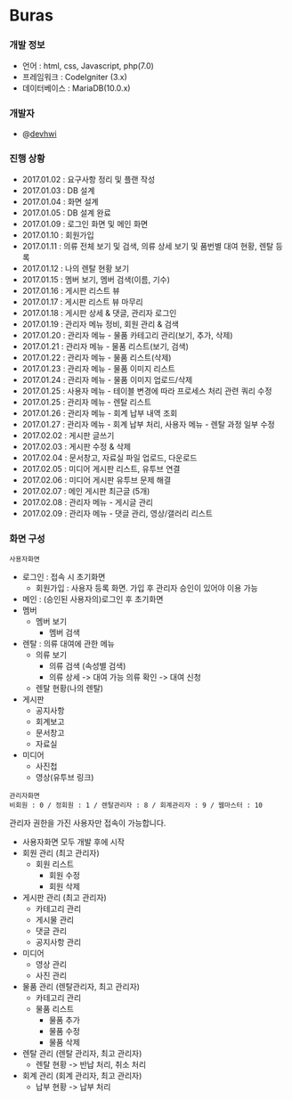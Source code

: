 # Buras
### 개발 정보
  * 언어 : html, css, Javascript, php(7.0)
  * 프레임워크 : CodeIgniter (3.x)
  * 데이터베이스 : MariaDB(10.0.x)


### 개발자
  * @[devhwi](https://github.com/devhwi)


### 진행 상황
  * 2017.01.02 : 요구사항 정리 및 플랜 작성
  * 2017.01.03 : DB 설계
  * 2017.01.04 : 화면 설계
  * 2017.01.05 : DB 설계 완료
  * 2017.01.09 : 로그인 화면 및 메인 화면
  * 2017.01.10 : 회원가입
  * 2017.01.11 : 의류 전체 보기 및 검색, 의류 상세 보기 및 품번별 대여 현황, 렌탈 등록
  * 2017.01.12 : 나의 렌탈 현황 보기
  * 2017.01.15 : 멤버 보기, 멤버 검색(이름, 기수)
  * 2017.01.16 : 게시판 리스트 뷰
  * 2017.01.17 : 게시판 리스트 뷰 마무리
  * 2017.01.18 : 게시판 상세 & 댓글, 관리자 로그인
  * 2017.01.19 : 관리자 메뉴 정비, 회원 관리 & 검색
  * 2017.01.20 : 관리자 메뉴 - 물품 카테고리 관리(보기, 추가, 삭제)
  * 2017.01.21 : 관리자 메뉴 - 물품 리스트(보기, 검색)
  * 2017.01.22 : 관리자 메뉴 - 물품 리스트(삭제)
  * 2017.01.23 : 관리자 메뉴 - 물품 이미지 리스트
  * 2017.01.24 : 관리자 메뉴 - 물품 이미지 업로드/삭제
  * 2017.01.25 : 사용자 메뉴 - 테이블 변경에 따라 프로세스 처리 관련 쿼리 수정
  * 2017.01.25 : 관리자 메뉴 - 렌탈 리스트
  * 2017.01.26 : 관리자 메뉴 - 회계 납부 내역 조회
  * 2017.01.27 : 관리자 메뉴 - 회계 납부 처리, 사용자 메뉴 - 렌탈 과정 일부 수정
  * 2017.02.02 : 게시판 글쓰기
  * 2017.02.03 : 게시판 수정 & 삭제
  * 2017.02.04 : 문서창고, 자료실 파일 업로드, 다운로드
  * 2017.02.05 : 미디어 게시판 리스트, 유투브 연결
  * 2017.02.06 : 미디어 게시판 유투브 문제 해결
  * 2017.02.07 : 메인 게시판 최근글 (5개)
  * 2017.02.08 : 관리자 메뉴 - 게시글 관리
  * 2017.02.09 : 관리자 메뉴 - 댓글 관리, 영상/갤러리 리스트


### 화면 구성
  ```
  사용자화면
  ```
  * 로그인 : 접속 시 초기화면
    * 회원가입 : 사용자 등록 화면. 가입 후 관리자 승인이 있어야 이용 가능
  * 메인 : (승인된 사용자의)로그인 후 초기화면
  * 멤버
    * 멤버 보기
      * 멤버 검색
  * 렌탈 : 의류 대여에 관한 메뉴
    * 의류 보기
      * 의류 검색 (속성별 검색)
      * 의류 상세 -> 대여 가능 의류 확인 -> 대여 신청
    * 렌탈 현황(나의 렌탈)
  * 게시판
    * 공지사항
    * 회계보고
    * 문서창고
    * 자료실
  * 미디어
    * 사진첩
    * 영상(유투브 링크)


```
관리자화면
비회원 : 0 / 정회원 : 1 / 렌탈관리자 : 8 / 회계관리자 : 9 / 웹마스터 : 10
```
  관리자 권한을 가진 사용자만 접속이 가능합니다.<br>

  * 사용자화면 모두 개발 후에 시작
  * 회원 관리 (최고 관리자)
    * 회원 리스트
      * 회원 수정
      * 회원 삭제
  * 게시판 관리 (최고 관리자)
    * 카테고리 관리
    * 게시물 관리
    * 댓글 관리
    * 공지사항 관리
  * 미디어
    * 영상 관리
    * 사진 관리
  * 물품 관리 (렌탈관리자, 최고 관리자)
    * 카테고리 관리
    * 물품 리스트
      * 물품 추가
      * 물품 수정
      * 물품 삭제
  * 렌탈 관리 (렌탈 관리자, 최고 관리자)
    * 렌탈 현황 -> 반납 처리, 취소 처리
  * 회계 관리 (회계 관리자, 최고 관리자)
    * 납부 현황 -> 납부 처리
